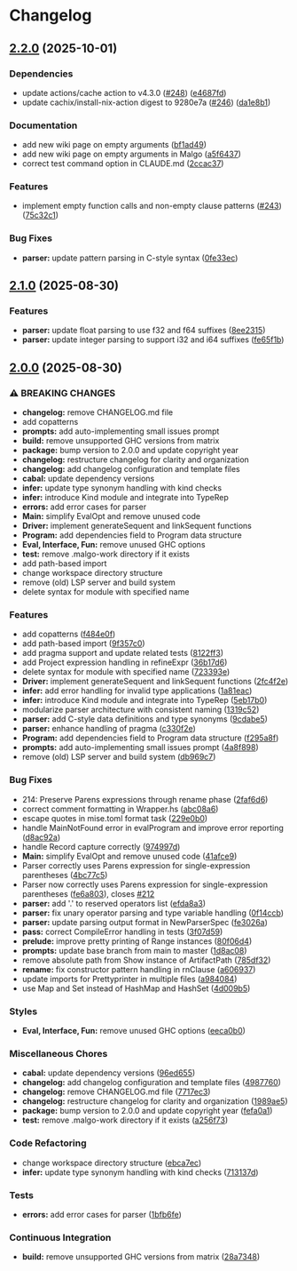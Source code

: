 # Changelog

## [2.2.0](https://github.com/malgo-lang/malgo/compare/v2.1.0...v2.2.0) (2025-10-01)


### Dependencies

* update actions/cache action to v4.3.0 ([#248](https://github.com/malgo-lang/malgo/issues/248)) ([e4687fd](https://github.com/malgo-lang/malgo/commit/e4687fddf6e5572cb6d86601687493ef6c7911c1))
* update cachix/install-nix-action digest to 9280e7a ([#246](https://github.com/malgo-lang/malgo/issues/246)) ([da1e8b1](https://github.com/malgo-lang/malgo/commit/da1e8b13c14ae081f9f925ff4849cfb3a8841cb9))


### Documentation

* add new wiki page on empty arguments ([bf1ad49](https://github.com/malgo-lang/malgo/commit/bf1ad4992db155fdc4bb6c4e1f8d9aece5c95523))
* add new wiki page on empty arguments in Malgo ([a5f6437](https://github.com/malgo-lang/malgo/commit/a5f6437867601e15455a10ff76a14446b5d117d0))
* correct test command option in CLAUDE.md ([2ccac37](https://github.com/malgo-lang/malgo/commit/2ccac3798ad56daf97a3fe72b56d669d6d35a639))


### Features

* implement empty function calls and non-empty clause patterns ([#243](https://github.com/malgo-lang/malgo/issues/243)) ([75c32c1](https://github.com/malgo-lang/malgo/commit/75c32c1db478d16086bf53b40cca4623baf4f42e))


### Bug Fixes

* **parser:** update pattern parsing in C-style syntax ([0fe33ec](https://github.com/malgo-lang/malgo/commit/0fe33ec72dec37803c259d5fbcc4c92d10c7068c))

## [2.1.0](https://github.com/malgo-lang/malgo/compare/v2.0.0...v2.1.0) (2025-08-30)


### Features

* **parser:** update float parsing to use f32 and f64 suffixes ([8ee2315](https://github.com/malgo-lang/malgo/commit/8ee2315ed45af7bf52fbb37dc7d39acb614590c3))
* **parser:** update integer parsing to support i32 and i64 suffixes ([fe65f1b](https://github.com/malgo-lang/malgo/commit/fe65f1bde23f108a80da77a1ac5b6446cacd8c8b))

## [2.0.0](https://github.com/malgo-lang/malgo/compare/v1.0.0...v2.0.0) (2025-08-30)


### ⚠ BREAKING CHANGES

* **changelog:** remove CHANGELOG.md file
* add copatterns
* **prompts:** add auto-implementing small issues prompt
* **build:** remove unsupported GHC versions from matrix
* **package:** bump version to 2.0.0 and update copyright year
* **changelog:** restructure changelog for clarity and organization
* **changelog:** add changelog configuration and template files
* **cabal:** update dependency versions
* **infer:** update type synonym handling with kind checks
* **infer:** introduce Kind module and integrate into TypeRep
* **errors:** add error cases for parser
* **Main:** simplify EvalOpt and remove unused code
* **Driver:** implement generateSequent and linkSequent functions
* **Program:** add dependencies field to Program data structure
* **Eval, Interface, Fun:** remove unused GHC options
* **test:** remove .malgo-work directory if it exists
* add path-based import
* change workspace directory structure
* remove (old) LSP server and build system
* delete syntax for module with specified name

### Features

* add copatterns ([f484e0f](https://github.com/malgo-lang/malgo/commit/f484e0f2f5d65de72af3675a14b3cb90ba61167a))
* add path-based import ([9f357c0](https://github.com/malgo-lang/malgo/commit/9f357c0904b4d00515c4795339fcf66124e70a84))
* add pragma support and update related tests ([8122ff3](https://github.com/malgo-lang/malgo/commit/8122ff34b63ca4ce1679cb8a0af18e6c4c2dd5cc))
* add Project expression handling in refineExpr ([36b17d6](https://github.com/malgo-lang/malgo/commit/36b17d6d9b6d3fd9b27f031fc0daca6a56f98cac))
* delete syntax for module with specified name ([723393e](https://github.com/malgo-lang/malgo/commit/723393e3541bae4100c77e47d272837da0d17fd6))
* **Driver:** implement generateSequent and linkSequent functions ([2fc4f2e](https://github.com/malgo-lang/malgo/commit/2fc4f2ecb5bab0278db8555cf3f9193a6c51175e))
* **infer:** add error handling for invalid type applications ([1a81eac](https://github.com/malgo-lang/malgo/commit/1a81eac7016056a88ef82f5fea84790d32a5a63c))
* **infer:** introduce Kind module and integrate into TypeRep ([5eb17b0](https://github.com/malgo-lang/malgo/commit/5eb17b0f87d5ed11558487b7a3ebc3946a955797))
* modularize parser architecture with consistent naming ([1319c52](https://github.com/malgo-lang/malgo/commit/1319c5219f236c83e4b239db22f1bc88cb255ff9))
* **parser:** add C-style data definitions and type synonyms ([9cdabe5](https://github.com/malgo-lang/malgo/commit/9cdabe5d7103fbbba4d3c8eaaf6e8827e463d8a7))
* **parser:** enhance handling of pragma ([c330f2e](https://github.com/malgo-lang/malgo/commit/c330f2edce8b8e7aed8ce111a64ec9a93eeb5702))
* **Program:** add dependencies field to Program data structure ([f295a8f](https://github.com/malgo-lang/malgo/commit/f295a8fd405eb57ee343a4290065a43dc9ca73af))
* **prompts:** add auto-implementing small issues prompt ([4a8f898](https://github.com/malgo-lang/malgo/commit/4a8f898dde2572591cf83cf239a1c42404dcbc80))
* remove (old) LSP server and build system ([db969c7](https://github.com/malgo-lang/malgo/commit/db969c70b191b878f202feb614e0a36836354eaf))


### Bug Fixes

* 214: Preserve Parens expressions through rename phase ([2faf6d6](https://github.com/malgo-lang/malgo/commit/2faf6d6e0ffd564279a0a587eeae9faa6b2fcc59))
* correct comment formatting in Wrapper.hs ([abc08a6](https://github.com/malgo-lang/malgo/commit/abc08a690910bbd452db20641efafb4595578c93))
* escape quotes in mise.toml format task ([229e0b0](https://github.com/malgo-lang/malgo/commit/229e0b0d32e594094f156f2f275dfc99a6508046))
* handle MainNotFound error in evalProgram and improve error reporting ([d8ac92a](https://github.com/malgo-lang/malgo/commit/d8ac92a7a1105af6598fecbdb0b867f9e3b75efa))
* handle Record capture correctly ([974997d](https://github.com/malgo-lang/malgo/commit/974997d81091c99d15899dbdbfd10ce38cb13c84))
* **Main:** simplify EvalOpt and remove unused code ([41afce9](https://github.com/malgo-lang/malgo/commit/41afce90e3a71fbbcd9973777485d8977b9359d4))
* Parser correctly uses Parens expression for single-expression parentheses ([4bc77c5](https://github.com/malgo-lang/malgo/commit/4bc77c5c26ecf03c70445fc730df53809156df20))
* Parser now correctly uses Parens expression for single-expression parentheses ([fe6a803](https://github.com/malgo-lang/malgo/commit/fe6a803e6e3cdc48ad5a66013bf070c61210e379)), closes [#212](https://github.com/malgo-lang/malgo/issues/212)
* **parser:** add '.' to reserved operators list ([efda8a3](https://github.com/malgo-lang/malgo/commit/efda8a3e836de385779d7b401d74087175b36bed))
* **parser:** fix unary operator parsing and type variable handling ([0f14ccb](https://github.com/malgo-lang/malgo/commit/0f14ccb9bb7a95520981ca69de9418e0829035da))
* **parser:** update parsing output format in NewParserSpec ([fe3026a](https://github.com/malgo-lang/malgo/commit/fe3026afa3ca34fa5660e3e1db742dfcf0f0a87a))
* **pass:** correct CompileError handling in tests ([3f07d59](https://github.com/malgo-lang/malgo/commit/3f07d591db4395701c9ba373d5942ef3f22c0a05))
* **prelude:** improve pretty printing of Range instances ([80f06d4](https://github.com/malgo-lang/malgo/commit/80f06d49a3a1789e77c08cba4cd3d4dd38a2376e))
* **prompts:** update base branch from main to master ([1d8ac08](https://github.com/malgo-lang/malgo/commit/1d8ac08440a13a05fe69beada054d1728e4187fc))
* remove absolute path from Show instance of ArtifactPath ([785df32](https://github.com/malgo-lang/malgo/commit/785df3272faddfb1384bbc7601746e39521f202d))
* **rename:** fix constructor pattern handling in rnClause ([a606937](https://github.com/malgo-lang/malgo/commit/a60693744b7d15ae41f38b9b450dd11fc53de401))
* update imports for Prettyprinter in multiple files ([a984084](https://github.com/malgo-lang/malgo/commit/a984084d1db4f65b3e74269e9b2d3a6a1d0fc8d2))
* use Map and Set instead of HashMap and HashSet ([4d009b5](https://github.com/malgo-lang/malgo/commit/4d009b5857761b8844dc9c27566dc2dd7c454d24))


### Styles

* **Eval, Interface, Fun:** remove unused GHC options ([eeca0b0](https://github.com/malgo-lang/malgo/commit/eeca0b0afc8e27913892eaf035d807ba7c653fb7))


### Miscellaneous Chores

* **cabal:** update dependency versions ([96ed655](https://github.com/malgo-lang/malgo/commit/96ed6551776c1e9bd7d345365ae0c9ea06f28cf0))
* **changelog:** add changelog configuration and template files ([4987760](https://github.com/malgo-lang/malgo/commit/49877609756b6e4c58b04a0fffa57aa90fafa137))
* **changelog:** remove CHANGELOG.md file ([7717ec3](https://github.com/malgo-lang/malgo/commit/7717ec3b03804e56e19b0a87c97b2473776cd1b5))
* **changelog:** restructure changelog for clarity and organization ([1989ae5](https://github.com/malgo-lang/malgo/commit/1989ae59594681a133da1e46e6c8c295fff57c25))
* **package:** bump version to 2.0.0 and update copyright year ([fefa0a1](https://github.com/malgo-lang/malgo/commit/fefa0a19dc4f9e7455e518e6b1fc340adfd76eb3))
* **test:** remove .malgo-work directory if it exists ([a256f73](https://github.com/malgo-lang/malgo/commit/a256f73df89a20792820c1aa49f8724a3b9fe332))


### Code Refactoring

* change workspace directory structure ([ebca7ec](https://github.com/malgo-lang/malgo/commit/ebca7ecae41bf3eab6f1e0fad04de9c2f0068150))
* **infer:** update type synonym handling with kind checks ([713137d](https://github.com/malgo-lang/malgo/commit/713137deb772fe46effab59ede6dd9503310b598))


### Tests

* **errors:** add error cases for parser ([1bfb6fe](https://github.com/malgo-lang/malgo/commit/1bfb6fec6b9aff8fe983de44a26232ee8fa69004))


### Continuous Integration

* **build:** remove unsupported GHC versions from matrix ([28a7348](https://github.com/malgo-lang/malgo/commit/28a7348ab8741c3c61add7b62c9c8bba35ebd9d3))
